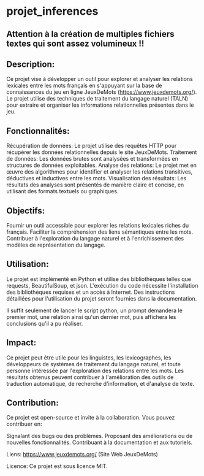 # projet_inferences

## Attention à la création de multiples fichiers textes qui sont assez volumineux !!

## Description:

Ce projet vise à développer un outil pour explorer et analyser les relations lexicales entre les mots français en s'appuyant sur la base de connaissances du jeu en ligne JeuxDeMots (https://www.jeuxdemots.org/). Le projet utilise des techniques de traitement du langage naturel (TALN) pour extraire et organiser les informations relationnelles présentes dans le jeu.

## Fonctionnalités:

Récupération de données: Le projet utilise des requêtes HTTP pour récupérer les données relationnelles depuis le site JeuxDeMots.
Traitement de données: Les données brutes sont analysées et transformées en structures de données exploitables.
Analyse des relations: Le projet met en œuvre des algorithmes pour identifier et analyser les relations transitives, déductives et inductives entre les mots.
Visualisation des résultats: Les résultats des analyses sont présentés de manière claire et concise, en utilisant des formats textuels ou graphiques.

## Objectifs:
Fournir un outil accessible pour explorer les relations lexicales riches du français.
Faciliter la compréhension des liens sémantiques entre les mots.
Contribuer à l'exploration du langage naturel et à l'enrichissement des modèles de représentation du langage.

## Utilisation:
Le projet est implémenté en Python et utilise des bibliothèques telles que requests, BeautifulSoup, et json.
L'exécution du code nécessite l'installation des bibliothèques requises et un accès à Internet.
Des instructions détaillées pour l'utilisation du projet seront fournies dans la documentation.

Il suffit seulement de lancer le script python, un prompt demandera le premier mot, une relation
ainsi qu'un dernier mot, puis affichera les conclusions qu'il a pu
réaliser.

## Impact:
Ce projet peut être utile pour les linguistes, les lexicographes, les développeurs de systèmes de traitement du langage naturel, et toute personne intéressée par l'exploration des relations entre les mots.
Les résultats obtenus peuvent contribuer à l'amélioration des outils de traduction automatique, de recherche d'information, et d'analyse de texte.

## Contribution:
Ce projet est open-source et invite à la collaboration. Vous pouvez contribuer en:

Signalant des bugs ou des problèmes.
Proposant des améliorations ou de nouvelles fonctionnalités.
Contribuant à la documentation et aux tutoriels.

Liens:
https://www.jeuxdemots.org/ (Site Web JeuxDeMots)

Licence:
Ce projet est sous licence MIT.
